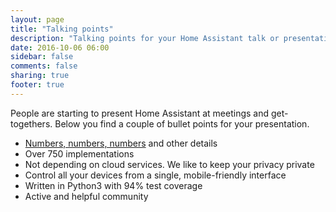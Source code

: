 ```yaml
---
layout: page
title: "Talking points"
description: "Talking points for your Home Assistant talk or presentation."
date: 2016-10-06 06:00
sidebar: false
comments: false
sharing: true
footer: true
---
```


People are starting to present Home Assistant at meetings and get-togethers. Below you find a couple of bullet points for your presentation.

- [Numbers, numbers, numbers](/help/trivia/) and other details
- Over 750 implementations
- Not depending on cloud services. We like to keep your privacy private
- Control all your devices from a single, mobile-friendly interface
- Written in Python3 with 94% test coverage
- Active and helpful community
